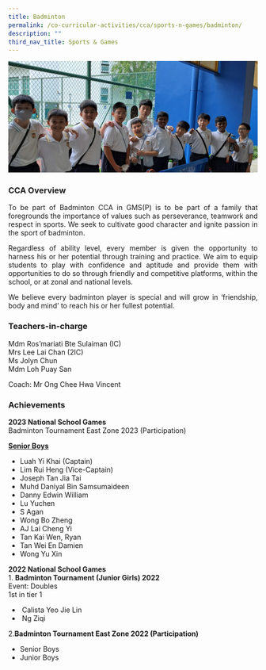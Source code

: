 ```yaml
---
title: Badminton
permalink: /co-curricular-activities/cca/sports-n-games/badminton/
description: ""
third_nav_title: Sports & Games
---
```

![](/images/photo%20badminton%201.jpg)

### CCA Overview  

<p style="text-align: justify;">To be part of Badminton CCA in GMS(P) is to be part of a family that foregrounds the importance of values such as perseverance, teamwork and respect in sports. We seek to cultivate good character and ignite passion in the sport of badminton. 

</p><p style="text-align: justify;">Regardless of ability level, every member is given the opportunity to harness his or her potential through training and practice. We aim to equip students to play with confidence and aptitude and provide them with opportunities to do so through friendly and competitive platforms, within the school, or at zonal and national levels.

</p><p style="text-align: justify;">We believe every badminton player is special and will grow in ‘friendship, body and mind’ to reach his or her fullest potential.</p>

### Teachers-in-charge

Mdm Ros’mariati Bte Sulaiman (IC)<br>
Mrs Lee Lai Chan (2IC)<br>
Ms Jolyn Chun <br>
Mdm Loh Puay San<br>

Coach: Mr Ong Chee Hwa Vincent<br>

### Achievements
<b>2023 National School Games</b><br>
Badminton Tournament East Zone 2023 (Participation)<br>
	
<u><strong>Senior Boys</strong></u><br>
*   Luah Yi Khai (Captain)<br>
*   Lim Rui Heng (Vice-Captain) <br>
*   Joseph Tan Jia Tai    <br>
*   Muhd Daniyal Bin Samsumaideen    <br>
*   Danny Edwin William    <br>
*   Lu Yuchen    <br>
*   S Agan    <br>
*   Wong Bo Zheng   <br> 
*   AJ Lai Cheng Yi   <br> 
*   Tan Kai Wen, Ryan    <br>
*   Tan Wei En Damien    <br>
*   Wong Yu Xin    <br>

<b>2022 National School Games</b><br>
	1. <b>Badminton Tournament (Junior Girls) 2022  </b><br>
    Event: Doubles  <br>
    1st in tier 1<br>
*   &nbsp;Calista Yeo Jie Lin<br>    
*   &nbsp;Ng Ziqi<br>

2.<b>Badminton Tournament East Zone 2022 (Participation)</b><br>
*   Senior Boys<br>
*   Junior Boys
